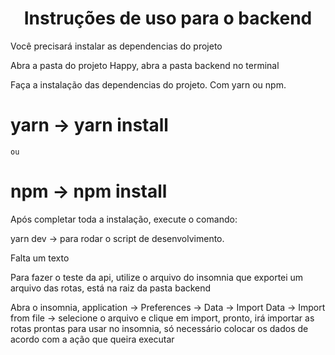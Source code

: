 <h1 align="center">Instruções de uso para o backend</h1>

<p>Você precisará instalar as dependencias do projeto</p>
<p>Abra a pasta do projeto Happy, abra a pasta backend no terminal</p>

<p>Faça a instalação das dependencias do projeto. Com yarn ou npm.</p>

  # yarn -> yarn install 
  
    ou 
    
  # npm -> npm install
  
<p>Após completar toda a instalação, execute o comando: </p>
  <p>  
     yarn dev -> para rodar o script de desenvolvimento.
  </p>
  
<p>Falta um texto</p>
  
<p>Para fazer o teste da api, utilize o arquivo do insomnia que exportei um arquivo das rotas, está na raiz da pasta backend</p>
   
<p>Abra o insomnia, application -> Preferences -> Data -> Import Data -> Import from file -> selecione o arquivo e clique em import, pronto, irá importar as rotas prontas para usar no insomnia, só necessário colocar os dados de acordo com a ação que queira executar</p>
